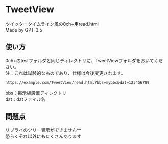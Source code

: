 # TweetView
ツイッタータイムライン風の0ch+用read.html  
Made by GPT-3.5
## 使い方  
0ch+のtestフォルダと同じディレクトリに、TweetViewフォルダをおいてください。  
注：これは試験的なものであり、仕様は今後変更されます。
```
https://example.com/TweetView/read.html?bbs=mybbs&dat=123456789
```
bbs：掲示板設置ディレクトリ  
dat：datファイル名
## 問題点  
リプライのツリー表示ができません^^  
恐らくそれ以外にもたくさんあります
